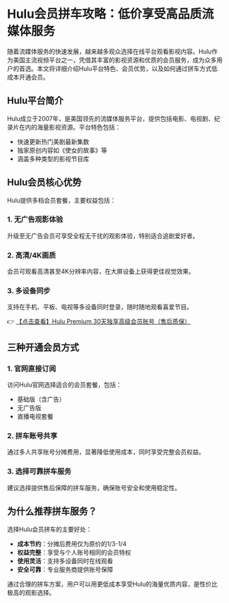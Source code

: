 # Hulu会员拼车攻略：低价享受高品质流媒体服务

随着流媒体服务的快速发展，越来越多观众选择在线平台观看影视内容。Hulu作为美国主流视频平台之一，凭借其丰富的影视资源和优质的会员服务，成为众多用户的首选。本文将详细介绍Hulu平台特色、会员优势，以及如何通过拼车方式低成本开通会员。

## Hulu平台简介

Hulu成立于2007年，是美国领先的流媒体服务平台，提供包括电影、电视剧、纪录片在内的海量影视资源。平台特色包括：

- 快速更新热门美剧最新集数
- 独家原创内容如《使女的故事》等
- 涵盖多种类型的影视节目库

## Hulu会员核心优势

Hulu提供多档会员套餐，主要权益包括：

### 1. 无广告观影体验
升级至无广告会员可享受全程无干扰的观影体验，特别适合追剧爱好者。

### 2. 高清/4K画质
会员可观看高清甚至4K分辨率内容，在大屏设备上获得更佳视觉效果。

### 3. 多设备同步
支持在手机、平板、电视等多设备同时登录，随时随地观看喜爱节目。

👉 [【点击查看】Hulu Premium 30天独享高级会员账号（售后质保）](https://bit.ly/HuLu_vip)

## 三种开通会员方式

### 1. 官网直接订阅
访问Hulu官网选择适合的会员套餐，包括：
- 基础版（含广告）
- 无广告版
- 直播电视套餐

### 2. 拼车账号共享
通过多人共享账号分摊费用，显著降低使用成本，同时享受完整会员权益。

### 3. 选择可靠拼车服务
建议选择提供售后保障的拼车服务，确保账号安全和使用稳定性。

## 为什么推荐拼车服务？

选择Hulu会员拼车的主要好处：

- **成本节约**：分摊后费用仅为原价的1/3-1/4
- **权益完整**：享受与个人账号相同的会员特权
- **使用灵活**：支持多设备同时在线观看
- **安全可靠**：专业服务商提供账号保障

通过合理的拼车方案，用户可以用更低成本享受Hulu的海量优质内容，是性价比极高的观影选择。